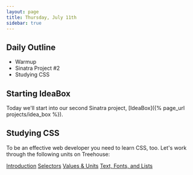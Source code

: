 ```yaml
---
layout: page
title: Thursday, July 11th
sidebar: true
---
```


## Daily Outline

* Warmup
* Sinatra Project #2
* Studying CSS

## Starting IdeaBox

Today we'll start into our second Sinatra project, [IdeaBox]({% page_url projects/idea_box %}).

## Studying CSS

To be an effective web developer you need to learn CSS, too. Let's work through the following units on Treehouse:

[Introduction](http://teamtreehouse.com/library/websites/css-foundations-second-edition/getting-started-with-css)
[Selectors](http://teamtreehouse.com/library/websites/css-foundations-second-edition/selectors)
[Values & Units](http://teamtreehouse.com/library/websites/css-foundations-second-edition/values-and-units)
[Text, Fonts, and Lists](http://teamtreehouse.com/library/websites/css-foundations-second-edition/text-fonts-and-lists)
